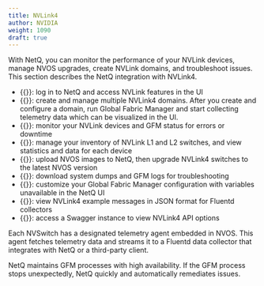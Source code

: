 ```yaml
---
title: NVLink4
author: NVIDIA
weight: 1090
draft: true
---
```


With NetQ, you can monitor the performance of your NVLink devices, manage NVOS upgrades, create NVLink domains, and troubleshoot issues. This section describes the NetQ integration with NVLink4.

- {{<link title="NVLink Quick Start Guide" text="NVLink quick start guide">}}: log in to NetQ and access NVLink features in the UI
- {{<link title="Domain Management" text="Domain management">}}: create and manage multiple NVLink4 domains. After you create and configure a domain, run Global Fabric Manager and start collecting telemetry data which can be visualized in the UI.
- {{<link title="NVLink4 Events" text="NVLink events">}}: monitor your NVLink devices and GFM status for errors or downtime
- {{<link title="NVLink4 Inventory" text="NVLink inventory">}}: manage your inventory of NVLink L1 and L2 switches, and view statistics and data for each device
- {{<link title="NVOS Management" text="NVOS management">}}: upload NVOS images to NetQ, then upgrade NVLink4 switches to the latest NVOS version
- {{<link title="Debugging Files" text="Debugging files">}}: download system dumps and GFM logs for troubleshooting
- {{<link title="Edit GFM Variables" text="Edit GFM variables">}}: customize your Global Fabric Manager configuration with variables unavailable in the NetQ UI
- {{<link title="Fluentd Reference" text="Fluentd message reference">}}: view NVLink4 example messages in JSON format for Fluentd collectors
- {{<exlink url="https://docs.nvidia.com/networking-ethernet-software/cumulus-netq-48/api/" text="API reference">}}: access a Swagger instance to view NVLink4 API options
 
Each NVSwitch has a designated telemetry agent embedded in NVOS. This agent fetches telemetry data and streams it to a Fluentd data collector that integrates with NetQ or a third-party client. 
 
NetQ maintains GFM processes with high availability. If the GFM process stops unexpectedly, NetQ quickly and automatically remediates issues.

